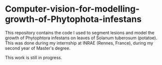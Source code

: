 # Computer-vision-for-modelling-growth-of-Phytophota-infestans

This repository contains the code I used to segment lesions and model the growth of Phytophtora infestans on leaves of Solanum tuberosum (potatoe). This was done during my internship at INRAE (Rennes, France), during my second year of Master's degree.

This work is still in progress.
